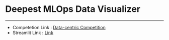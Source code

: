 # Deepest MLOps Data Visualizer
---
- Competetion Link : [Data-centric Competition](https://landing-ai.github.io/data-centric-comp/)
- Streamlit Link : [Link](Not_available)
